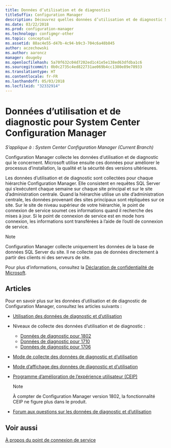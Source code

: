 ```yaml
---
title: Données d’utilisation et de diagnostics
titleSuffix: Configuration Manager
description: Découvrez quelles données d’utilisation et de diagnostic System Center Configuration Manager collecte à son sujet.
ms.date: 03/22/2018
ms.prod: configuration-manager
ms.technology: configmgr-other
ms.topic: conceptual
ms.assetid: 88ac4e55-d47b-4c94-b9c3-704c6a48b845
author: aczechowski
ms.author: aaroncz
manager: dougeby
ms.openlocfilehash: 5a70f632c04d7202ed1c41e5e138ed63dfdba1c6
ms.sourcegitcommit: 0b0c2735c4ed822731ae069b4cc1380e89e78933
ms.translationtype: HT
ms.contentlocale: fr-FR
ms.lasthandoff: 05/03/2018
ms.locfileid: "32332914"
---
```

# <a name="diagnostics-and-usage-data-for-system-center-configuration-manager"></a>Données d’utilisation et de diagnostic pour System Center Configuration Manager

*S’applique à : System Center Configuration Manager (Current Branch)*

Configuration Manager collecte les données d’utilisation et de diagnostic qui le concernent. Microsoft utilise ensuite ces données pour améliorer le processus d’installation, la qualité et la sécurité des versions ultérieures.  

 Les données d’utilisation et de diagnostic sont collectées pour chaque hiérarchie Configuration Manager. Elle consistent en requêtes SQL Server qui s’exécutent chaque semaine sur chaque site principal et sur le site d’administration centrale. Quand la hiérarchie utilise un site d’administration centrale, les données provenant des sites principaux sont répliquées sur ce site. Sur le site de niveau supérieur de votre hiérarchie, le point de connexion de service soumet ces informations quand il recherche des mises à jour. Si le point de connexion de service est en mode hors connexion, les informations sont transférées à l’aide de l’outil de connexion de service.  

> [!NOTE]  
>  Configuration Manager collecte uniquement les données de la base de données SQL Server du site. Il ne collecte pas de données directement à partir des clients ni des serveurs de site.  

 Pour plus d’informations, consultez la [Déclaration de confidentialité de Microsoft](https://go.microsoft.com/fwlink/?LinkID=626527).  

## <a name="articles"></a>Articles
 Pour en savoir plus sur les données d’utilisation et de diagnostic de Configuration Manager, consultez les articles suivants :  

-   [Utilisation des données de diagnostic et d’utilisation](../../../core/plan-design/diagnostics/how-diagnostics-and-usage-data-is-used.md)  

-   Niveaux de collecte des données d’utilisation et de diagnostic :
    - [Données de diagnostic pour 1802](/sccm/core/plan-design/diagnostics/levels-of-diagnostic-usage-data-collection-1802)  
    - [Données de diagnostic pour 1710](/sccm/core/plan-design/diagnostics/levels-of-diagnostic-usage-data-collection-1710)  
    - [Données de diagnostic pour 1706](/sccm/core/plan-design/diagnostics/levels-of-diagnostic-usage-data-collection-1706)    

<!--
    - [Diagnostic data for 1702](/sccm/core/plan-design/diagnostics/levels-of-diagnostic-usage-data-collection-1702)      
    - [Diagnostic data for 1610](/sccm/core/plan-design/diagnostics/levels-of-diagnostic-usage-data-collection-1610)  
    - [Diagnostic data for  1606](/sccm/core/plan-design/diagnostics/levels-of-diagnostic-usage-data-collection-1606)    
    - [Diagnostic data for 1602](/sccm/core/plan-design/diagnostics/levels-of-diagnostic-usage-data-collection-1602)
    - [Diagnostic data for  1511](/sccm/core/plan-design/diagnostics/levels-of-diagnostic-usage-data-collection-1511)
-->

-   [Mode de collecte des données de diagnostic et d’utilisation](../../../core/plan-design/diagnostics/how-diagnostics-and-usage-data-is-collected.md)  

-   [Mode d’affichage des données de diagnostic et d’utilisation](../../../core/plan-design/diagnostics/view-diagnostics-and-usage-data.md)  

-   [Programme d’amélioration de l’expérience utilisateur (CEIP)](../../../core/plan-design/diagnostics/customer-experience-improvement-program-ceip.md)  

     > [!Note]  
     > À compter de Configuration Manager version 1802, la fonctionnalité CEIP ne figure plus dans le produit.


-   [Forum aux questions sur les données de diagnostic et d’utilisation](../../../core/understand/frequently-asked-questions-about-diagnostics-and-usage-data.md)  

## <a name="see-also"></a>Voir aussi  
 [À propos du point de connexion de service](../../../core/servers/deploy/configure/about-the-service-connection-point.md)
